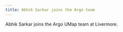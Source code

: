 ```yaml
---
title: Abhik Sarkar joins the Argo team
---
```


Abhik Sarkar joins the Argo UMap team at Livermore.
